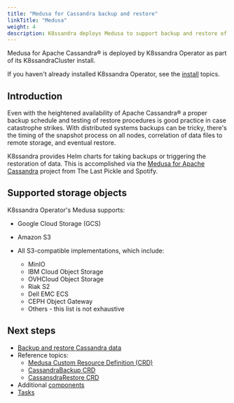 ```yaml
---
title: "Medusa for Cassandra backup and restore"
linkTitle: "Medusa"
weight: 4
description: K8ssandra deploys Medusa to support backup and restore of Apache Cassandra&reg; tables.
---
```


Medusa for Apache Cassandra&reg; is deployed by K8ssandra Operator as part of its K8ssandraCluster install. 

If you haven't already installed K8ssandra Operator, see the [install](https://docs-v2.k8ssandra.io/install) topics.

## Introduction

Even with the heightened availability of Apache Cassandra® a proper backup schedule and testing of restore procedures is good practice in case catastrophe strikes. With distributed systems backups can be tricky, there's the timing of the snapshot process on all nodes, correlation of data files to remote storage, and eventual restore.

K8ssandra provides Helm charts for taking backups or triggering the restoration of data. This is accomplished via the [Medusa for Apache Cassandra](https://github.com/thelastpickle/cassandra-medusa) project from The Last Pickle and Spotify.

## Supported storage objects

K8ssandra Operator's Medusa supports:

* Google Cloud Storage (GCS)

* Amazon S3  

* All S3-compatible implementations, which include:

  * MinIO 
  * IBM Cloud Object Storage
  * OVHCloud Object Storage
  * Riak S2
  * Dell EMC ECS
  * CEPH Object Gateway
  * Others - this list is not exhaustive

## Next steps

* [Backup and restore Cassandra data](https://docs-v2.k8ssandra.io/tasks/backup-restore/)
* Reference topics:
  * [Medusa Custom Resource Definition (CRD)](https://docs-v2.k8ssandra.io/reference/crd/medusa/)
  * [CassandraBackup CRD](https://docs-v2.k8ssandra.io/reference/crd/cassandrabackup/)
  * [CassansdraRestore CRD](https://docs-v2.k8ssandra.io/reference/crd/cassandrarestore/)
* Additional [components](https://docs-v2.k8ssandra.io/components/)
* [Tasks](https://docs-v2.k8ssandra.io/tasks)
